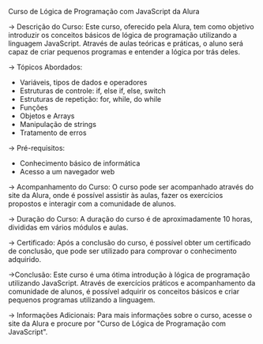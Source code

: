 Curso de Lógica de Programação com JavaScript da Alura

-> Descrição do Curso:
Este curso, oferecido pela Alura, tem como objetivo introduzir os conceitos básicos de lógica de programação utilizando a linguagem JavaScript. Através de aulas teóricas e práticas, o aluno será capaz de criar pequenos programas e entender a lógica por trás deles.

-> Tópicos Abordados:
- Variáveis, tipos de dados e operadores
- Estruturas de controle: if, else if, else, switch
- Estruturas de repetição: for, while, do while
- Funções
- Objetos e Arrays
- Manipulação de strings
- Tratamento de erros

-> Pré-requisitos:
- Conhecimento básico de informática
- Acesso a um navegador web

-> Acompanhamento do Curso:
O curso pode ser acompanhado através do site da Alura, onde é possível assistir às aulas, fazer os exercícios propostos e interagir com a comunidade de alunos.

-> Duração do Curso:
A duração do curso é de aproximadamente 10 horas, divididas em vários módulos e aulas.

-> Certificado:
Após a conclusão do curso, é possível obter um certificado de conclusão, que pode ser utilizado para comprovar o conhecimento adquirido.

->Conclusão:
Este curso é uma ótima introdução à lógica de programação utilizando JavaScript. Através de exercícios práticos e acompanhamento da comunidade de alunos, é possível adquirir os conceitos básicos e criar pequenos programas utilizando a linguagem.

-> Informações Adicionais:
Para mais informações sobre o curso, acesse o site da Alura e procure por "Curso de Lógica de Programação com JavaScript".
